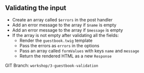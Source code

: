## Validating the input

* Create an array called `$errors` in the post handler
* Add an error message to the array if `$name` is empty
* Add an error message to the array if `$message` is empty
* If the array is not empty after validating all the fields:
    * Render the `guestbook.twig` template
    * Pass the errors as `errors` in the options
    * Pass an array called `formValues` with keys `name` and `message`
    * Return the rendered HTML as a new `Response`
    
GIT Branch: <code class="branch">workshop/3-guestbook-validation</code>

